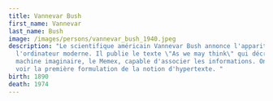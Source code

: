```yaml
---
title: Vannevar Bush
first_name: Vannevar
last_name: Bush
image: /images/persons/vannevar_bush_1940.jpeg
description: "Le scientifique américain Vannevar Bush annonce l'apparition de
  l'ordinateur moderne. Il publie le texte \"As we may think\" qui décrit une
  machine imaginaire, le Memex, capable d'associer les informations. On peut y
  voir la première formulation de la notion d'hypertexte. "
birth: 1890
death: 1974
---
```

